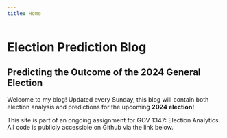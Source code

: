 ```yaml
---
title: Home
---
```


# Election Prediction Blog

## Predicting the Outcome of the 2024 General Election

Welcome to my blog! Updated every Sunday, this blog will contain both election analysis and predictions for the upcoming **2024 election!** 

This site is part of an ongoing assignment for GOV 1347: Election Analytics. All code is publicly accessible on Github via the link below.
